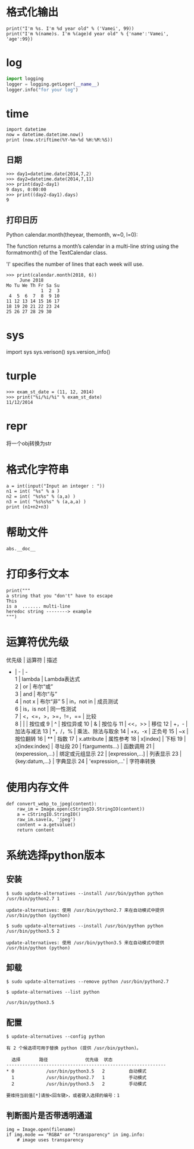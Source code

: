 # 格式化输出
`print("I'm %s. I'm %d year old" % ('Vamei', 99))`  
`print("I'm %(name)s. I'm %(age)d year old" % {'name':'Vamei', 'age':99})`
# log
```python
import logging
logger = logging.getLoger(__name__)
logger.info("for your log")
```
# time
```
import datetime
now = datetime.datetime.now()
print (now.striftime(%Y-%m-%d %H:%M:%S))
```
## 日期
```
>>> day1=datetime.date(2014,7,2)
>>> day2=datetime.date(2014,7,11)
>>> print(day2-day1)
9 days, 0:00:00
>>> print((day2-day1).days)
9
```
## 打印日历
Python calendar.month(theyear, themonth, w=0, l=0):

The function returns a month’s calendar in a multi-line string using the formatmonth() of the TextCalendar class.

'l' specifies the number of lines that each week will use.

```
>>> print(calendar.month(2018, 6))
     June 2018
Mo Tu We Th Fr Sa Su
             1  2  3
 4  5  6  7  8  9 10
11 12 13 14 15 16 17
18 19 20 21 22 23 24
25 26 27 28 29 30
```



# sys
import sys
sys.verison()
sys.version_info()

# turple
```
>>> exam_st_date = (11, 12, 2014)
>>> print("%i/%i/%i" % exam_st_date)
11/12/2014
```

# repr  
将一个obj转换为str

# 格式化字符串
```
a = int(input("Input an integer : "))
n1 = int( "%s" % a )
n2 = int( "%s%s" % (a,a) )
n3 = int( "%s%s%s" % (a,a,a) )
print (n1+n2+n3)
```

# 帮助文件
`abs.__doc__`

# 打印多行文本
```
print("""
a string that you "don't" have to escape
This
is a  ....... multi-line
heredoc string --------> example
""")
```

# 运算符优先级
   
 优先级  | 	运算符 |	描述   
 -  |  -  |  -    
1	| lambda				| Lambda表达式  
2	| or					| 布尔“或”  
3	| and					| 布尔“与”  
4	| not x					| 布尔“非”
5	| in，not in			| 成员测试  
6	| is，is not			| 同一性测试  
7	| <，<=，>，>=，!=，==	| 比较  
8	| \|						| 按位或
9	| ^						| 按位异或
10	| &						| 按位与
11	| <<，>>				| 		移位
12	| +，-					| 	加法与减法
13	| *，/，%				| 		乘法、除法与取余
14	| +x，-x				| 		正负号
15	| ~x					| 	按位翻转
16	| **					| 	指数
17	| x.attribute			| 			属性参考
18	| x[index]				| 		下标
19	| x[index:index]		| 				寻址段
20	| f(arguments...)		| 				函数调用
21	| (experession,...)		| 				绑定或元组显示
22	| [expression,...]		| 				列表显示
23	| {key:datum,...}		| 				字典显示
24	| 'expression,...'		| 				字符串转换


# 使用内存文件  

```
def convert_webp_to_jpeg(content):
    raw_im = Image.open(cStringIO.StringIO(content))
    a = cStringIO.StringIO()
    raw_im.save(a, 'jpeg')
    content = a.getvalue()
    return content
```
# 系统选择python版本

## 安装  
```
$ sudo update-alternatives --install /usr/bin/python python /usr/bin/python2.7 1

update-alternatives: 使用 /usr/bin/python2.7 来在自动模式中提供 /usr/bin/python (python) 

$ sudo update-alternatives --install /usr/bin/python python /usr/bin/python3.5 2

update-alternatives: 使用 /usr/bin/python3.5 来在自动模式中提供 /usr/bin/python (python)

```  
## 卸载  

```
$ sudo update-alternatives --remove python /usr/bin/python2.7 

$ update-alternatives --list python

/usr/bin/python3.5
```
## 配置  

```
$ update-alternatives --config python

有 2 个候选项可用于替换 python (提供 /usr/bin/python)。

  选择       路径              优先级  状态
------------------------------------------------------------
* 0            /usr/bin/python3.5   2         自动模式
  1            /usr/bin/python2.7   1         手动模式
  2            /usr/bin/python3.5   2         手动模式

要维持当前值[*]请按<回车键>，或者键入选择的编号：1
```


## 判断图片是否带透明通道

```
img = Image.open(filename) 
if img.mode == "RGBA" or "transparency" in img.info: 
    # image uses transparency 
```
